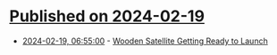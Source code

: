 # [Published on 2024-02-19](index.md)

* [2024-02-19, 06:55:00](https://soylentnews.org/article.pl?sid=24/02/18/011233&from=rss) - [Wooden Satellite Getting Ready to Launch](https://soylentnews.org/article.pl?sid=24/02/18/011233&from=rss)
